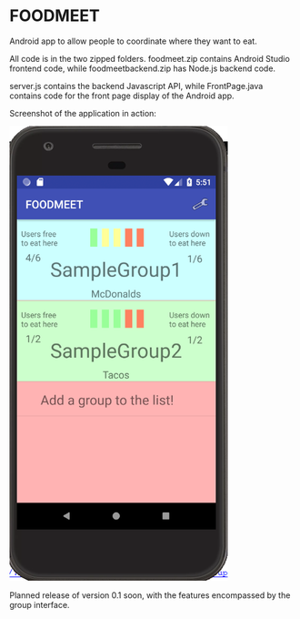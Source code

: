 # FOODMEET

Android app to allow people to coordinate where they want to eat.

All code is in the two zipped folders. foodmeet.zip contains Android Studio frontend code, while foodmeetbackend.zip has Node.js backend code.

server.js contains the backend Javascript API, while FrontPage.java contains code for the front page display of the Android app.

Screenshot of the application in action:

![screen](https://raw.githubusercontent.com/aseem191/FOODMEET/master/Screens/foodmeetscreen3.PNG)


Planned release of version 0.1 soon, with the features encompassed by the group interface.
